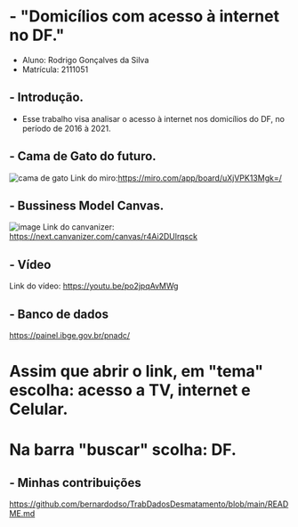 # - "Domicílios com acesso à internet no DF."
- Aluno: Rodrigo Gonçalves da Silva
- Matrícula: 2111051

## - Introdução.
- Esse trabalho visa analisar o acesso à internet nos domicílios do DF, no período de 2016 à 2021.

## - Cama de Gato do futuro.
![cama de gato](https://user-images.githubusercontent.com/116168650/197582906-2e7375bc-abf7-4a99-942c-537705f79548.png)
Link do miro:https://miro.com/app/board/uXjVPK13Mgk=/

## - Bussiness Model Canvas.
![image](https://user-images.githubusercontent.com/116168650/197592200-cb2b8732-f202-4524-bd40-46700415f30f.png)
Link do canvanizer: https://next.canvanizer.com/canvas/r4Ai2DUlrqsck

## - Vídeo
Link do vídeo: https://youtu.be/po2jpqAvMWg

## - Banco de dados 
https://painel.ibge.gov.br/pnadc/
# Assim que abrir o link, em "tema" escolha: acesso a TV, internet e Celular.
# Na barra "buscar" scolha: DF.

## - Minhas contribuições
https://github.com/bernardodso/TrabDadosDesmatamento/blob/main/README.md
